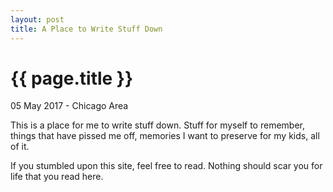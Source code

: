 ```yaml
---
layout: post
title: A Place to Write Stuff Down
---
```


{{ page.title }}
================

<p class="meta">05 May 2017 - Chicago Area</p>

This is a place for me to write stuff down.  Stuff for myself to remember, things that have pissed me off, memories I want to preserve for my kids, all of it.

If you stumbled upon this site, feel free to read. Nothing should scar you for life that you read here.
